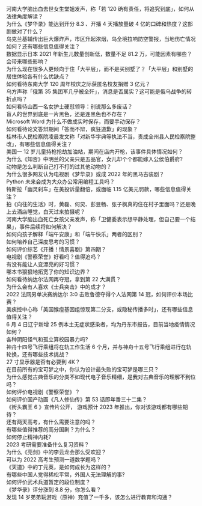 河南大学脑出血去世女生堂姐发声，称「若 120 确有责任，将追究到底」，如何从法律角度解读？  
为什么《梦华录》能达到开分 8.3 、开播 4 天播放量破 4 亿的口碑和热度？这部剧做对了什么？  
乌克兰基辅传出巨大爆炸声，市区升起浓烟，乌全境拉响防空警报，当地伤亡情况如何？还有哪些信息值得关注？  
数据显示日本 2021 年新生儿数量创新低，数量不足 81.2 万，可能因素有哪些？会带来哪些影响？  
为什么现在很多人更倾向于住「大平层」，而不是买别墅了？「大平层」和别墅的居住体验各有什么优缺点？  
如何看待东南大学 120 周年校庆之际获匿名校友捐赠 3 亿元？  
乌方声称「俄第 35 集团军几乎被全歼」，消息是否属实？这可能是俄乌战争的转折点吗？  
如何看待山西一名女护士硬怼领导：别说那么多废话？  
盲人的世界到底是一片黑色，还是连黑色也不存在？  
Microsoft Word 为什么不做成实时保存，而要手动保存？  
如何看待论文答辩期间「答而不辩，疯狂道歉」的现象？  
桂林市人民检察院凌晨发文称「对新华字典等执法不当，责成全州县人民检察院整改」，有哪些信息值得关注？  
美国一 12 岁儿童持枪抢劫加油站，期间在店内开枪，该事件具体情况如何？  
为什么《知否》中明兰的父亲只是五品官，女儿却个个都能嫁入公侯伯爵府?  
动物是怎么判断自己打不打的过其他动物的？  
为什么很多网友认为电视剧《梦华录》或成 2022 年的黑马古装剧？  
Python 未来会成为大众办公常用编程工具吗？  
特斯拉「幽灵刹车」在美投诉量翻倍，或面临 1.15 亿美元罚款，哪些信息值得关注？  
拍《向往的生活》时，黄磊、何炅、彭昱畅、张子枫真的住在村子里面吗？还是晚上去酒店睡觉，白天过来拍摄呢？  
河南大学脑出血死亡女孩父亲发声，称「卫健委表示想平静处理，但自己要一个结果」，事件后续将如何解决？  
如何向孩子解释「端午安康」和「端午快乐」两者的区别？  
如何培养自己深度思考的习惯？  
如何评价综艺《开播！情景喜剧》第四期？  
电视剧《警察荣誉》好看吗？值得追吗？  
有没有能让人变漂亮的好习惯？  
哪本书狠狠地拓宽了你的知识边界？  
如何看待纳达尔法网再夺冠，拿到第 22 大满贯？  
为什么会有人喜欢《士兵突击》中的成才？  
2022 法网男单决赛纳达尔 3:0 击败鲁德夺得个人法网第 14 冠，如何评价本场比赛？  
美疾控中心称「美国猴痘基因组惊现第二分支，或隐秘传播多时」，还有哪些信息值得关注？  
6 月 4 日辽宁新增 25 例本土无症状感染者，均为丹东市报告，目前当地疫情情况如何？  
各种阴阳怪气和孤立算校园暴力吗?  
神舟十四号飞行乘组将在轨工作生活 6 个月，并与神舟十五号飞行乘组进行在轨轮换，还有哪些技术挑战？  
27 寸显示器是否有必要到 4K？  
在目前所有的宝可梦之中，你认为设计最失败的宝可梦是哪三只？  
为什么感觉古典音乐的分类不如现代电子音乐精细，是我对古典音乐的理解不到位吗？  
如何评价电视剧《警察荣誉》？  
如何评价国产动画《凡人修仙传》第 53 话即年番三十二集？  
《街头霸王 6 》宣传片公开， 游戏预计 2023 年推出，你对该游戏都有哪些期待？  
还有两天高考，有什么需要注意的吗？  
有哪些值得推荐的高分国剧？为什么？  
如何停止精神内耗?  
2023 考研需要准备什么复习资料？  
为什么《亮剑》中的李云龙会那么受欢迎？  
可以为 2022 高考生预测一道数学题吗？  
《天道》中的丁元英，是如何成长为这样的？  
有哪些中国人觉得稀松平常，外国人无法理解的事?  
如何评价武术兵道暂定的段位制度？  
《梦华录》评分涨到 8.8 分，你怎么看？  
发现 14 岁弟弟玩游戏（原神）充值了一千多，该怎么进行教育和沟通？  
